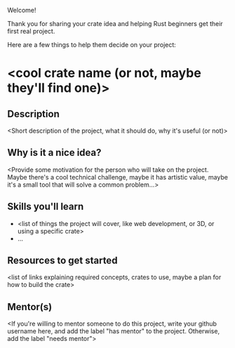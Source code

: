 Welcome!

Thank you for sharing your crate idea and helping Rust beginners get their first real project.

Here are a few things to help them decide on your project:

# <cool crate name (or not, maybe they'll find one)>

## Description

<Short description of the project, what it should do, why it's useful (or not)>

## Why is it a nice idea?

<Provide some motivation for the person who will take on the project. Maybe there's a cool
technical challenge, maybe it has artistic value, maybe it's a small tool that will solve
a common problem...>

## Skills you'll learn

- <list of things the project will cover, like web development, or 3D, or using a specific crate>
- ...

## Resources to get started

<list of links explaining required concepts, crates to use, maybe a plan for how to build the crate>

## Mentor(s)

<If you're willing to mentor someone to do this project, write your github username here,
and add the label "has mentor" to the project. Otherwise, add the label "needs mentor">
